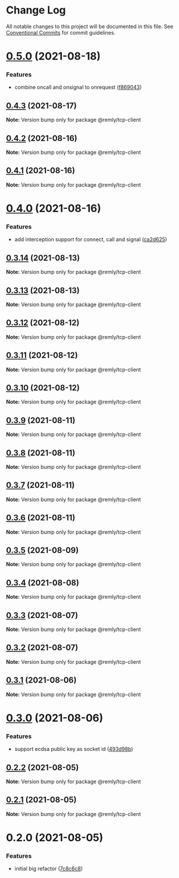 # Change Log

All notable changes to this project will be documented in this file.
See [Conventional Commits](https://conventionalcommits.org) for commit guidelines.

# [0.5.0](https://gitr.net/mindary/remly/compare/@remly/tcp-client@0.4.3...@remly/tcp-client@0.5.0) (2021-08-18)


### Features

* combine oncall and onsignal to onrequest ([f869043](https://gitr.net/mindary/remly/commits/f869043438070e3188c06dfdea94b093ed984685))





## [0.4.3](https://gitr.net/mindary/remly/compare/@remly/tcp-client@0.4.2...@remly/tcp-client@0.4.3) (2021-08-17)

**Note:** Version bump only for package @remly/tcp-client





## [0.4.2](https://gitr.net/mindary/remly/compare/@remly/tcp-client@0.4.1...@remly/tcp-client@0.4.2) (2021-08-16)

**Note:** Version bump only for package @remly/tcp-client





## [0.4.1](https://gitr.net/mindary/remly/compare/@remly/tcp-client@0.4.0...@remly/tcp-client@0.4.1) (2021-08-16)

**Note:** Version bump only for package @remly/tcp-client





# [0.4.0](https://gitr.net/mindary/remly/compare/@remly/tcp-client@0.3.14...@remly/tcp-client@0.4.0) (2021-08-16)


### Features

* add interception support for connect, call and signal ([ca2d625](https://gitr.net/mindary/remly/commits/ca2d625c216f18420c7d5c73ed26296ca9297974))





## [0.3.14](https://gitr.net/mindary/remly/compare/@remly/tcp-client@0.3.13...@remly/tcp-client@0.3.14) (2021-08-13)

**Note:** Version bump only for package @remly/tcp-client





## [0.3.13](https://gitr.net/mindary/remly/compare/@remly/tcp-client@0.3.12...@remly/tcp-client@0.3.13) (2021-08-13)

**Note:** Version bump only for package @remly/tcp-client





## [0.3.12](https://gitr.net/mindary/remly/compare/@remly/tcp-client@0.3.11...@remly/tcp-client@0.3.12) (2021-08-12)

**Note:** Version bump only for package @remly/tcp-client





## [0.3.11](https://gitr.net/mindary/remly/compare/@remly/tcp-client@0.3.10...@remly/tcp-client@0.3.11) (2021-08-12)

**Note:** Version bump only for package @remly/tcp-client





## [0.3.10](https://gitr.net/mindary/remly/compare/@remly/tcp-client@0.3.9...@remly/tcp-client@0.3.10) (2021-08-12)

**Note:** Version bump only for package @remly/tcp-client





## [0.3.9](https://gitr.net/mindary/remly/compare/@remly/tcp-client@0.3.8...@remly/tcp-client@0.3.9) (2021-08-11)

**Note:** Version bump only for package @remly/tcp-client





## [0.3.8](https://gitr.net/mindary/remly/compare/@remly/tcp-client@0.3.7...@remly/tcp-client@0.3.8) (2021-08-11)

**Note:** Version bump only for package @remly/tcp-client





## [0.3.7](https://gitr.net/mindary/remly/compare/@remly/tcp-client@0.3.6...@remly/tcp-client@0.3.7) (2021-08-11)

**Note:** Version bump only for package @remly/tcp-client





## [0.3.6](https://gitr.net/mindary/remly/compare/@remly/tcp-client@0.3.5...@remly/tcp-client@0.3.6) (2021-08-11)

**Note:** Version bump only for package @remly/tcp-client





## [0.3.5](https://gitr.net/mindary/remly/compare/@remly/tcp-client@0.3.4...@remly/tcp-client@0.3.5) (2021-08-09)

**Note:** Version bump only for package @remly/tcp-client





## [0.3.4](https://gitr.net/mindary/remly/compare/@remly/tcp-client@0.3.3...@remly/tcp-client@0.3.4) (2021-08-08)

**Note:** Version bump only for package @remly/tcp-client





## [0.3.3](https://gitr.net/mindary/remly/compare/@remly/tcp-client@0.3.2...@remly/tcp-client@0.3.3) (2021-08-07)

**Note:** Version bump only for package @remly/tcp-client





## [0.3.2](https://gitr.net/mindary/remly/compare/@remly/tcp-client@0.3.1...@remly/tcp-client@0.3.2) (2021-08-07)

**Note:** Version bump only for package @remly/tcp-client





## [0.3.1](https://gitr.net/mindary/remly/compare/@remly/tcp-client@0.3.0...@remly/tcp-client@0.3.1) (2021-08-06)

**Note:** Version bump only for package @remly/tcp-client





# [0.3.0](https://gitr.net/mindary/remly/compare/@remly/tcp-client@0.2.2...@remly/tcp-client@0.3.0) (2021-08-06)


### Features

* support ecdsa public key as socket id ([493d98b](https://gitr.net/mindary/remly/commits/493d98b2f924ae1c5dbf25ef5603082c3f35f928))





## [0.2.2](https://gitr.net/mindary/remly/compare/@remly/tcp-client@0.2.1...@remly/tcp-client@0.2.2) (2021-08-05)

**Note:** Version bump only for package @remly/tcp-client





## [0.2.1](https://gitr.net/mindary/remly/compare/@remly/tcp-client@0.2.0...@remly/tcp-client@0.2.1) (2021-08-05)

**Note:** Version bump only for package @remly/tcp-client





# 0.2.0 (2021-08-05)


### Features

* initial big refactor ([7c8c6c8](https://gitr.net/mindary/remly/commits/7c8c6c813f12b4d686b4f59feab4c4abc01e30e6))
